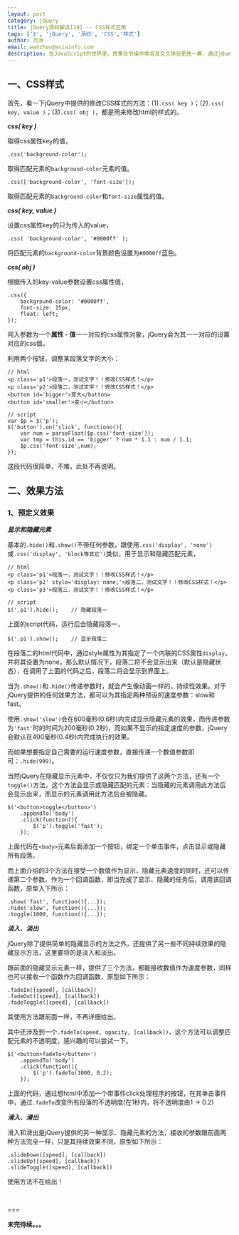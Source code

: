 ```yaml
---
layout: post
category: jQuery
title: jQuery源码解读[10] -- CSS样式应用
tags: ['$', 'jQuery', '源码', 'CSS','样式']
author: 万洲
email: wanzhou@asiainfo.com
description: 在JavaScript的世界里，效果会令操作体验及交互体验更胜一筹，通过jQuery，能够更加轻松的为页面操作添加“酷炫”的视觉效果，甚至创建精致的动画
---
```


## 一、CSS样式 ##

首先，看一下jQuery中提供的修改CSS样式的方法：(1)`.css( key )`；(2)`.css( key, value )`；(3)`.css( obj )`，都是用来修改html的样式的。

***css( key )***

取得css属性key的值，

	.css('background-color');
	
取得匹配元素的`background-color`元素的值。

	.css(['background-color', 'font-size']);
	
取得匹配元素的`background-color`和`font-size`属性的值。

***css( key, value )***

设置css属性key的只为传入的value，

	.css( 'background-color', '#0000ff' );
	
将匹配元素的`background-color`背景颜色设置为`#0000ff`蓝色。

***css( obj )***

根据传入的key-value参数设置css属性值，

	.css({
		background-color: '#0000ff',
		font-size: 15px,
		float: left;
	});

闯入参数为一个**属性 - 值**一一对应的css属性对象，jQuery会为其一一对应的设置对应的css值。

利用两个按钮，调整某段落文字的大小：

	// html
	<p class='p1'>段落一，测试文字！！修改CSS样式！</p>
	<p class='p2'>段落二，测试文字！！修改CSS样式！</p>
	<button id='bigger'>变大</button>
	<button id='smaller'>变小</button>
	
	// script
    var $p = $('p');
    $('button').on('click', functiono(){
        var num = parseFloat($p.css('font-size'));
        var tmp = this.id == 'bigger' ? num * 1.1 : num / 1.1; 
        $p.css('font-size',num);
	});

这段代码很简单，不难，此处不再说明。

## 二、效果方法 ##
### 1、预定义效果 ###

***显示和隐藏元素***

基本的`.hide()`和`.show()`不带任何参数，跟使用`.css('display', 'none')`或`.css('display', 'block等其它')`类似，用于显示和隐藏匹配元素，

	// html
	<p class='p1'>段落一，测试文字！！修改CSS样式！</p>
	<p class='p2' style='display: none;'>段落二，测试文字！！修改CSS样式！</p>
	<p class='p3'>段落三，测试文字！！修改CSS样式！</p>
	
	// script
	$('.p1').hide();	// 隐藏段落一
	
上面的script代码，运行后会隐藏段落一，
	
	$('.p1').show();	// 显示段落二
	
在段落二的html代码中，通过style属性为其指定了一个内联的CSS属性`display`，并将其设置为none，那么默认情况下，段落二将不会显示出来（默认是隐藏状态），在调用了上面的代码之后，段落二将会显示到界面上。

当为`.show()`和`.hide()`传递参数时，就会产生像动画一样的，持续性效果。对于jQuery提供的任何效果方法，都可以为其指定两种预设的速度参数：slow和fast。

使用`.show('slow')`会在600毫秒(0.6秒)内完成显示隐藏元素的效果，而传递参数为`'fast'`时的时间为200毫秒(0.2秒)，而如果不显示的指定速度的参数，jQuery会默认在400毫秒(0.4秒)内完成执行的效果。

而如果想要指定自己需要的运行速度参数，直接传递一个数值参数即可：`.hide(999)`。

当然jQuery在隐藏显示元素中，不仅仅只为我们提供了这两个方法，还有一个`toggle()`方法，这个方法会显示或隐藏匹配的元素：当隐藏的元素调用此方法后会显示出来，而显示的元素调用此方法后会被隐藏。

	$('<button>toggle</button>')
		.appendTo('body')
		.click(function(){
			$('p').toggle('fast');
		});

上面代码在`<body>`元素后面添加一个按钮，绑定一个单击事件，点击显示或隐藏所有段落。

而上面介绍的3个方法在接受一个数值作为显示、隐藏元素速度的同时，还可以传递第二个参数，作为一个回调函数，即当完成了显示、隐藏的任务后，调用该回调函数，原型入下所示：

	.show('fast', function(){...});
	.hide('slow', function(){...});
	.toggle(1000, function(){...});

***淡入、淡出***

jQuery除了提供简单的隐藏显示的方法之外，还提供了另一些不同持续效果的隐藏显示方法，这里要将的是淡入和淡出。

跟前面的隐藏显示元素一样，提供了三个方法，都能接收数值作为速度参数，同样也可以接收一个函数作为回调函数，原型如下所示：

	.fadeIn([speed], [callback])
	.fadeOut([speed], [callback])
	.fadeToggle([speed], [callback])

其使用方法跟前面一样，不再详细给出。

其中还涉及到一个`.fadeTo(speed, opacity, [callback])`，这个方法可以调整匹配元素的不透明度，感兴趣的可以尝试一下。

	$('<button>fadeTo</button>')
		.appendTo('body')
		.click(function(){
			$('p').fadeTo(1000, 0.2);
		});
	
上面的代码，通过想html中添加一个带事件click处理程序的按钮，在其单击事件中，通过`.fadeTo`改变所有段落的不透明度(在1秒内，将不透明度由1 -> 0.2)

***滑入、滑出***

滑入和滑出是jQuery提供的另一种显示、隐藏元素的方法，接收的参数跟前面两种方法完全一样，只是其持续效果不同，原型如下所示：

	.slideDown([speed], [callback])
	.slideUp([speed], [callback])
	.slideToggle([speed], [callback])

使用方法不在给出！
	

</br>

===

**未完待续。。。**

